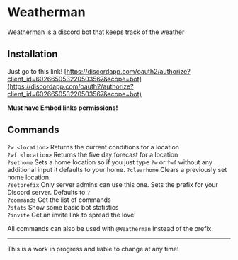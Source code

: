 # Weatherman

Weatherman is a discord bot that keeps track of the weather

## Installation

Just go to this link! [https://discordapp.com/oauth2/authorize?client_id=602665053220503567&scope=bot](https://discordapp.com/oauth2/authorize?client_id=602665053220503567&scope=bot)

**Must have Embed links permissions!**

## Commands

`?w <location>` Returns the current conditions for a location    
`?wf <location>` Returns the five day forecast for a location    
`?sethome` Sets a home location so if you just type `?w` or `?wf` without any additional input it defaults to your home.
`?clearhome` Clears a previously set home location.    
`?setprefix` Only server admins can use this one. Sets the prefix for your Discord server. Defaults to `?`    
`?commands` Get the list of commands    
`?stats` Show some basic bot statistics    
`?invite` Get an invite link to spread the love!


All commands can also be used with `@Weatherman` instead of the prefix.

---

This is a work in progress and liable to change at any time!
